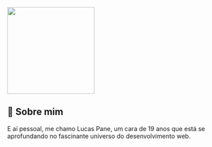 <img src='https://i.imgur.com/oanorVE.png' width='200'>

## 🚀 Sobre mim
E aí pessoal, me chamo Lucas Pane, um cara de 19 anos que está se aprofundando no fascinante universo do desenvolvimento web.

